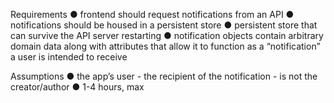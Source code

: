 Requirements
● frontend should request ​notifications​ from an API
● notifications​ should be housed in a persistent store
● persistent store that can survive the API server restarting
● notification​ objects contain arbitrary domain data along with attributes that allow it to
function as a “notification” a user is intended to receive

Assumptions
● the app’s user - the recipient of the ​notification​ - is not the creator/author
● 1-4 hours, max